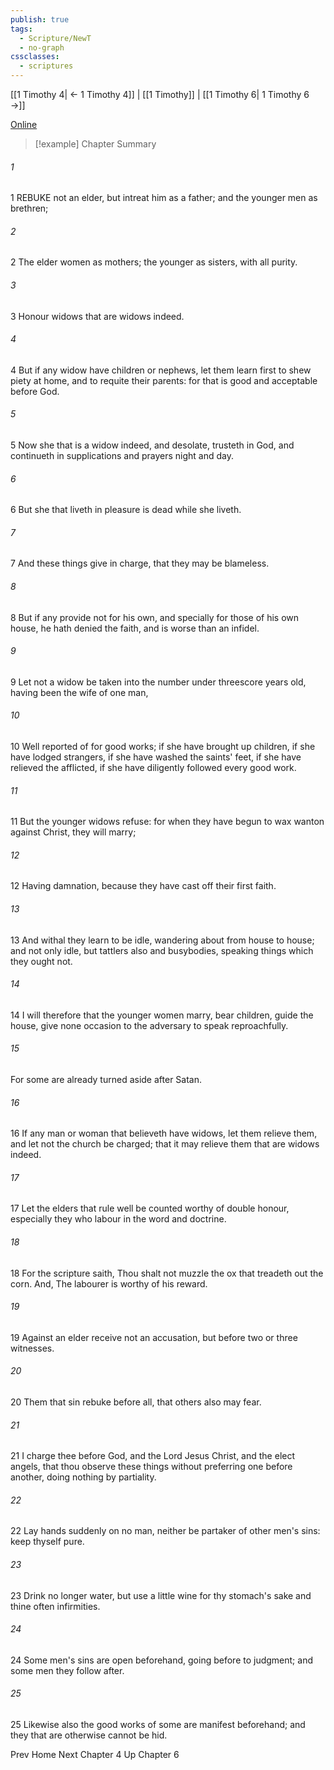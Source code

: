 ```yaml
---
publish: true
tags:
  - Scripture/NewT
  - no-graph
cssclasses:
  - scriptures
---
```

[[1 Timothy 4| ← 1 Timothy 4]] | [[1 Timothy]] | [[1 Timothy 6| 1 Timothy 6 →]]

[Online](https://churchofjesuschrist.org/study/scriptures/nt/1-tim/5?lang=eng)

>[!example] Chapter Summary
>
###### 1
1 REBUKE not an elder, but intreat him as a father; and the younger men as brethren;
###### 2
2 The elder women as mothers; the younger as sisters, with all purity.
###### 3
3 Honour widows that are widows indeed.
###### 4
4 But if any widow have children or nephews, let them learn first to shew piety at home, and to requite their parents: for that is good and acceptable before God.
###### 5
5 Now she that is a widow indeed, and desolate, trusteth in God, and continueth in supplications and prayers night and day.
###### 6
6 But she that liveth in pleasure is dead while she liveth.
###### 7
7 And these things give in charge, that they may be blameless.
###### 8
8 But if any provide not for his own, and specially for those of his own house, he hath denied the faith, and is worse than an infidel.
###### 9
9 Let not a widow be taken into the number under threescore years old, having been the wife of one man,
###### 10
10 Well reported of for good works; if she have brought up children, if she have lodged strangers, if she have washed the saints' feet, if she have relieved the afflicted, if she have diligently followed every good work.
###### 11
11 But the younger widows refuse: for when they have begun to wax wanton against Christ, they will marry;
###### 12
12 Having damnation, because they have cast off their first faith.
###### 13
13 And withal they learn to be idle, wandering about from house to house; and not only idle, but tattlers also and busybodies, speaking things which they ought not.
###### 14
14 I will therefore that the younger women marry, bear children, guide the house, give none occasion to the adversary to speak reproachfully.
###### 15
For some are already turned aside after Satan.
###### 16
16 If any man or woman that believeth have widows, let them relieve them, and let not the church be charged; that it may relieve them that are widows indeed.
###### 17
17 Let the elders that rule well be counted worthy of double honour, especially they who labour in the word and doctrine.
###### 18
18 For the scripture saith, Thou shalt not muzzle the ox that treadeth out the corn. And, The labourer is worthy of his reward.
###### 19
19 Against an elder receive not an accusation, but before two or three witnesses.
###### 20
20 Them that sin rebuke before all, that others also may fear.
###### 21
21 I charge thee before God, and the Lord Jesus Christ, and the elect angels, that thou observe these things without preferring one before another, doing nothing by partiality.
###### 22
22 Lay hands suddenly on no man, neither be partaker of other men's sins: keep thyself pure.
###### 23
23 Drink no longer water, but use a little wine for thy stomach's sake and thine often infirmities.
###### 24
24 Some men's sins are open beforehand, going before to judgment; and some men they follow after.
###### 25
25 Likewise also the good works of some are manifest beforehand; and they that are otherwise cannot be hid.

Prev
Home
Next
Chapter 4
Up
Chapter 6



